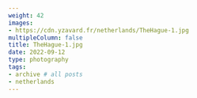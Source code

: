 ```yaml
---
weight: 42
images:
- https://cdn.yzavard.fr/netherlands/TheHague-1.jpg
multipleColumn: false
title: TheHague-1.jpg
date: 2022-09-12
type: photography
tags:
- archive # all posts
- netherlands
---
```

